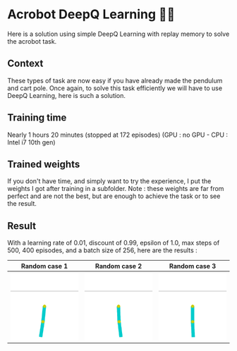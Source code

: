 # Acrobot DeepQ Learning 🎪🤖

Here is a solution using simple DeepQ Learning with replay memory to solve the acrobot task.


## Context
These types of task are now easy if you have already made the pendulum and cart pole. Once again, to solve this task efficiently we will have to use DeepQ Learning, here is such a solution.

## Training time
Nearly 1 hours 20 minutes (stopped at 172 episodes) (GPU : no GPU - CPU : Intel i7 10th gen)


## Trained weights
If you don't have time, and simply want to try the experience, I put the weights I got after training in a subfolder. 
Note : these weights are far from perfect and are not the best, but are enough to achieve the task or to see the result.

## Result
With a learning rate of 0.01, discount of 0.99, epsilon of 1.0, max steps of 500, 400 episodes, and a batch size of 256, here are the results : 

| Random case 1 | Random case 2 | Random case 3 |
|------------|------------|------------|
| ![Alt Text](img/AcrobotDQN7.gif) | ![Alt Text](img/AcrobotDQN8.gif) | ![Alt Text](img/AcrobotDQN9.gif) |